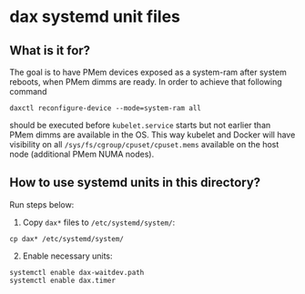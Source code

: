 [//]: # (SPDX-License-Identifier: BSD-3-Clause)
[//]: # (Copyright 2021, Intel Corporation)

# dax systemd unit files

## What is it for?
The goal is to have PMem devices exposed as a system-ram after system reboots, when PMem dimms are ready.
In order to achieve that following command
```shell
daxctl reconfigure-device --mode=system-ram all
```
should be executed before `kubelet.service` starts but not earlier than PMem dimms are available in the OS.
This way kubelet and Docker will have visibility on all `/sys/fs/cgroup/cpuset/cpuset.mems` available on the host node
(additional PMem NUMA nodes).

## How to use systemd units in this directory?
Run steps below:
1. Copy `dax*` files to `/etc/systemd/system/`:
```shell
cp dax* /etc/systemd/system/
```
2. Enable necessary units:
```shell
systemctl enable dax-waitdev.path
systemctl enable dax.timer
```
